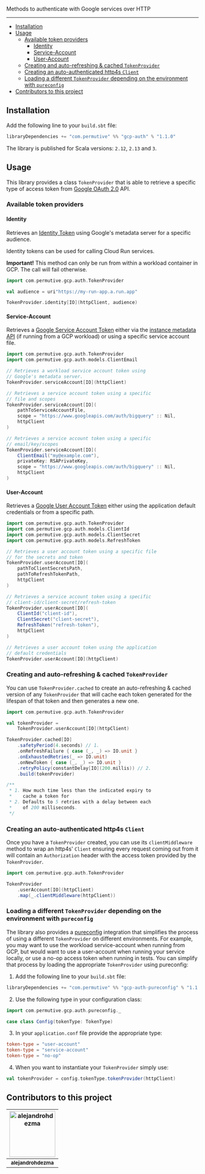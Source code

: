Methods to authenticate with Google services over HTTP

---

- [Installation](#installation)
- [Usage](#usage)
  - [Available token providers](#available-token-providers)
    - [Identity](#identity)
    - [Service-Account](#service-account)
    - [User-Account](#user-account)
  - [Creating and auto-refreshing & cached `TokenProvider`](#creating-and-auto-refreshing--cached-tokenprovider)
  - [Creating an auto-authenticated http4s `Client`](#creating-an-auto-authenticated-http4s-client)
  - [Loading a different `TokenProvider` depending on the environment with `pureconfig`](#loading-a-different-tokenprovider-depending-on-the-environment-with-pureconfig)
- [Contributors to this project](#contributors-to-this-project)

## Installation

Add the following line to your `build.sbt` file:

```sbt
libraryDependencies += "com.permutive" %% "gcp-auth" % "1.1.0"
```

The library is published for Scala versions: `2.12`, `2.13` and `3`.

## Usage

This library provides a class `TokenProvider` that is able to retrieve a
specific type of access token from [Google OAuth 2.0] API.

### Available token providers


#### Identity

Retrieves an [Identity Token] using Google's metadata server for a specific audience.

Identity tokens can be used for calling Cloud Run services.

**Important!** This method can only be run from within a workload container in
GCP. The call will fail otherwise.

```scala
import com.permutive.gcp.auth.TokenProvider

val audience = uri"https://my-run-app.a.run.app"

TokenProvider.identity[IO](httpClient, audience)
```

#### Service-Account

Retrieves a [Google Service Account Token] either via the
[instance metadata API] (if running from a GCP workload) or using a
specific service account file.

```scala
import com.permutive.gcp.auth.TokenProvider
import com.permutive.gcp.auth.models.ClientEmail

// Retrieves a workload service account token using
// Google's metadata server.
TokenProvider.serviceAccount[IO](httpClient)

// Retrieves a service account token using a specific
// file and scopes
TokenProvider.serviceAccount[IO](
    pathToServiceAccountFile,
    scope = "https://www.googleapis.com/auth/bigquery" :: Nil,
    httpClient
)

// Retrieves a service account token using a specific
// email/key/scopes
TokenProvider.serviceAccount[IO](
    ClientEmail("my@example.com"),
    privateKey: RSAPrivateKey,
    scope = "https://www.googleapis.com/auth/bigquery" :: Nil,
    httpClient
)
```

#### User-Account

Retrieves a [Google User Account Token] either using the application default
credentials or from a specific path.

```scala
import com.permutive.gcp.auth.TokenProvider
import com.permutive.gcp.auth.models.ClientId
import com.permutive.gcp.auth.models.ClientSecret
import com.permutive.gcp.auth.models.RefreshToken

// Retrieves a user account token using a specific file
// for the secrets and token
TokenProvider.userAccount[IO](
    pathToClientSecretsPath,
    pathToRefreshTokenPath, 
    httpClient
)

// Retrieves a service account token using a specific
// client-id/client-secret/refresh-token
TokenProvider.userAccount[IO](
    ClientId("client-id"),
    ClientSecret("client-secret"),
    RefreshToken("refresh-token"),
    httpClient
)

// Retrieves a user account token using the application
// default credentials
TokenProvider.userAccount[IO](httpClient)
```

### Creating and auto-refreshing & cached `TokenProvider`

You can use `TokenProvider.cached` to create an auto-refreshing & cached
version of any `TokenProvider` that will cache each token generated for
the lifespan of that token and then generates a new one.

```scala
import com.permutive.gcp.auth.TokenProvider

val tokenProvider =
    TokenProvider.userAccount[IO](httpClient)

TokenProvider.cached[IO]
    .safetyPeriod(4.seconds) // 1.
    .onRefreshFailure { case (_, _) => IO.unit }
    .onExhaustedRetries(_ => IO.unit)
    .onNewToken { case (_, _) => IO.unit }
    .retryPolicy(constantDelay[IO](200.millis)) // 2.
    .build(tokenProvider)

/**
 * 1. How much time less than the indicated expiry to
 *    cache a token for
 * 2. Defaults to 5 retries with a delay between each
 *    of 200 milliseconds.
 */
```

### Creating an auto-authenticated http4s `Client`

Once you have a `TokenProvider` created, you can use its `clientMiddleware`
method to wrap an http4s' `Client` ensuring every request coming out from it
will contain an `Authorization` header with the access token provided by the
`TokenProvider`.

```scala
import com.permutive.gcp.auth.TokenProvider

TokenProvider
    .userAccount[IO](httpClient)
    .map(_.clientMiddleware(httpClient))
```

### Loading a different `TokenProvider` depending on the environment with `pureconfig`

The library also provides a [pureconfig] integration that simplifies the process
of using a different `TokenProvider` on different environments. For example, you
may want to use the workload service-account when running from GCP, but would
want to use a user-account when running your service locally, or use a no-op
access token when running in tests. You can simplify that process by loading
the appropriate `TokenProvider` using pureconfig:

1. Add the following line to your `build.sbt` file:

```sbt
libraryDependencies += "com.permutive" %% "gcp-auth-pureconfig" % "1.1.0"
```

2. Use the following type in your configuration class:

```scala
import com.permutive.gcp.auth.pureconfig._

case class Config(tokenType: TokenType)
```

3. In your `application.conf` file provide the appropriate type:

```conf
token-type = "user-account"
token-type = "service-account"
token-type = "no-op"
```

4. When you want to instantiate your `TokenProvider` simply use:


```scala
val tokenProvider = config.tokenType.tokenProvider(httpClient)
```

## Contributors to this project

| <a href="https://github.com/alejandrohdezma"><img alt="alejandrohdezma" src="https://avatars.githubusercontent.com/u/9027541?v=4&s=120" width="120px" /></a> |
| :--: |
| <a href="https://github.com/alejandrohdezma"><sub><b>alejandrohdezma</b></sub></a> |

[Google OAuth 2.0]: https://developers.google.com/identity/protocols/OAuth2
[`TokenProvider`]: modules/google-auth/src/main/scala/com/permutive/google/auth/TokenProvider.scala
[Google Service Account Token]: https://developers.google.com/identity/protocols/OAuth2ServiceAccount
[Google User Account Token]: https://developers.google.com/identity/protocols/OAuth2WebServer
[Identity Token]: https://cloud.google.com/run/docs/securing/service-identity#fetching_identity_and_access_tokens_using_the_metadata_server
[instance metadata API]: https://cloud.google.com/compute/docs/access/authenticate-workloads
[pureconfig]: https://pureconfig.github.io